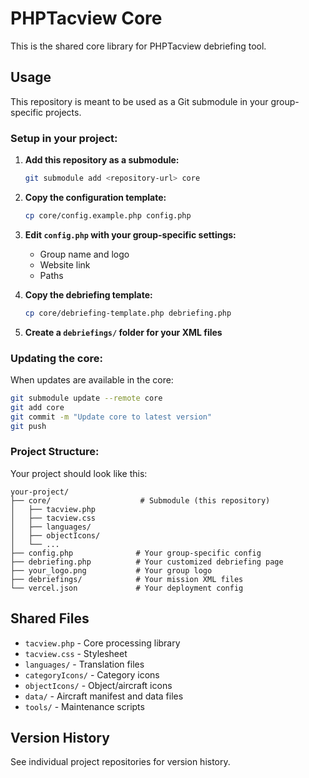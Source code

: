 # PHPTacview Core

This is the shared core library for PHPTacview debriefing tool.

## Usage

This repository is meant to be used as a Git submodule in your group-specific projects.

### Setup in your project:

1. **Add this repository as a submodule:**
   ```bash
   git submodule add <repository-url> core
   ```

2. **Copy the configuration template:**
   ```bash
   cp core/config.example.php config.php
   ```

3. **Edit `config.php` with your group-specific settings:**
   - Group name and logo
   - Website link
   - Paths

4. **Copy the debriefing template:**
   ```bash
   cp core/debriefing-template.php debriefing.php
   ```

5. **Create a `debriefings/` folder for your XML files**

### Updating the core:

When updates are available in the core:

```bash
git submodule update --remote core
git add core
git commit -m "Update core to latest version"
git push
```

### Project Structure:

Your project should look like this:
```
your-project/
├── core/                    # Submodule (this repository)
│   ├── tacview.php
│   ├── tacview.css
│   ├── languages/
│   ├── objectIcons/
│   └── ...
├── config.php              # Your group-specific config
├── debriefing.php          # Your customized debriefing page
├── your_logo.png           # Your group logo
├── debriefings/            # Your mission XML files
└── vercel.json             # Your deployment config
```

## Shared Files

- `tacview.php` - Core processing library
- `tacview.css` - Stylesheet
- `languages/` - Translation files
- `categoryIcons/` - Category icons
- `objectIcons/` - Object/aircraft icons
- `data/` - Aircraft manifest and data files
- `tools/` - Maintenance scripts

## Version History

See individual project repositories for version history.
